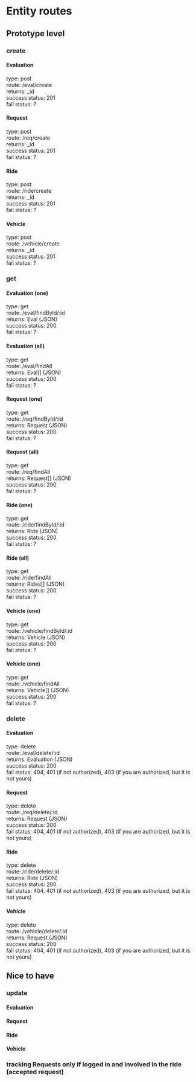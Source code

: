 # Entity routes

## Prototype level
### create
#### Evaluation
type: post <br>
route: /eval/create <br>
returns: _id <br>
success status: 201 <br>
fail status: ? <br>
#### Request
type: post <br>
route: /req/create <br>
returns: _id <br>
success status: 201 <br>
fail status: ? <br>
#### Ride
type: post <br>
route: /ride/create <br>
returns: _id <br>
success status: 201 <br>
fail status: ? <br>
#### Vehicle
type: post <br>
route: /vehicle/create <br>
returns: _id <br>
success status: 201 <br>
fail status: ? <br>

### get
#### Evaluation (one)
type: get <br>
route: /eval/findById/:id <br>
returns: Eval (JSON) <br>
success status: 200 <br>
fail status: ? <br>
#### Evaluation (all)
type: get <br>
route: /eval/findAll <br>
returns: Eval[] (JSON)<br>
success status: 200 <br>
fail status: ? <br>
#### Request (one)
type: get <br>
route: /req/findById/:id <br>
returns: Request (JSON)<br>
success status: 200 <br>
fail status: ? <br>
#### Request (all)
type: get <br>
route: /req/findAll <br>
returns: Request[] (JSON) <br>
success status: 200 <br>
fail status: ? <br>
#### Ride (one)
type: get <br>
route: /ride/findById/:id <br>
returns: Ride (JSON) <br>
success status: 200 <br>
fail status: ? <br>
#### Ride (all)
type: get <br>
route: /ride/findAll <br>
returns: Rides[] (JSON) <br>
success status: 200 <br>
fail status: ? <br>
#### Vehicle (one)
type: get <br>
route: /vehicle/findById/:id <br>
returns: Vehicle (JSON)<br>
success status: 200 <br>
fail status: ? <br>
#### Vehicle (one)
type: get <br>
route: /vehicle/findAll <br>
returns: Vehicle[] (JSON)<br>
success status: 200 <br>
fail status: ? <br>

### delete
#### Evaluation
type: delete <br>
route: /eval/delete/:id <br>
returns: Evaluation (JSON) <br>
success status: 200 <br>
fail status: 404, 401 (if not authorized), 403 (if you are authorized, but it is not yours)
#### Request
type: delete <br>
route: /req/delete/:id <br>
returns: Request (JSON) <br>
success status: 200 <br>
fail status: 404, 401 (if not authorized), 403 (if you are authorized, but it is not yours)
#### Ride
type: delete <br>
route: /ride/delete/:id <br>
returns: Ride (JSON) <br>
success status: 200 <br>
fail status: 404, 401 (if not authorized), 403 (if you are authorized, but it is not yours)
#### Vehicle
type: delete <br>
route: /vehicle/delete/:id <br>
returns: Request (JSON) <br>
success status: 200 <br>
fail status: 404, 401 (if not authorized), 403 (if you are authorized, but it is not yours)

## Nice to have

### update
#### Evaluation
#### Request
#### Ride
#### Vehicle


### tracking Requests only if logged in and involved in the ride (accepted request)